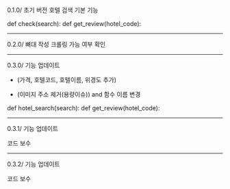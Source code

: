 0.1.0/ 초기 버전
호텔 검색 기본 기능 

def check(search):
def get_review(hotel_code):

-------------------------------------------


0.2.0/ 뼈대 작성 
크롤링 가능 여부 확인

-------------------------------------------



0.3.0/ 기능 업데이트 
+ (가격, 호텔코드, 호텔이름, 위경도 추가)
- (이미지 주소 제거(용량이슈))
and 함수 이름 변경


def hotel_search(search):
def get_review(hotel_code):

-------------------------------------------


0.3.1/ 기능 업데이트 

코드 보수



-------------------------------------------


0.3.2/ 기능 업데이트 

코드 보수
